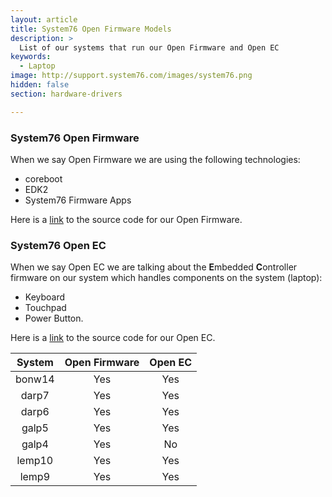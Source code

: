 ```yaml
---
layout: article
title: System76 Open Firmware Models
description: >
  List of our systems that run our Open Firmware and Open EC
keywords:
  - Laptop
image: http://support.system76.com/images/system76.png
hidden: false
section: hardware-drivers

---
```


### System76 Open Firmware 

When we say Open Firmware we are using the following technologies:

- coreboot
- EDK2
- System76 Firmware Apps

Here is a [link](https://github.com/system76/firmware-open) to the source code for our Open Firmware.

### System76 Open EC

When we say Open EC we are talking about the <b>E</b>mbedded <b>C</b>ontroller firmware on our system which handles components on the system (laptop):

- Keyboard
- Touchpad 
- Power Button.

Here is a [link](https://github.com/system76/ec) to the source code for our Open EC.

| System | Open Firmware | Open EC |
|:------:|:-------------:|:-------:| 
| bonw14 | Yes           | Yes     |
| darp7  | Yes           | Yes     |
| darp6  | Yes           | Yes     |
| galp5  | Yes           | Yes     |
| galp4  | Yes           | No      |
| lemp10 | Yes           | Yes     |
| lemp9  | Yes           | Yes     |
